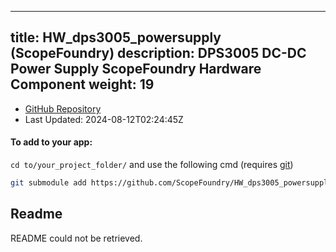 
---
title: HW_dps3005_powersupply (ScopeFoundry)
description: DPS3005 DC-DC Power Supply ScopeFoundry Hardware Component
weight: 19
---
- [GitHub Repository](https://github.com/ScopeFoundry/HW_dps3005_powersupply)
- Last Updated: 2024-08-12T02:24:45Z


#### To add to your app:

`cd to/your_project_folder/` and use the following cmd (requires [git](/docs/100_development-environment/20_git/))

```bash
git submodule add https://github.com/ScopeFoundry/HW_dps3005_powersupply ScopeFoundryHW/dps3005_powersupply
```


## Readme
README could not be retrieved.
